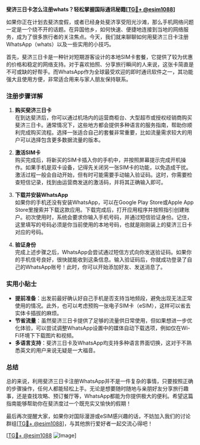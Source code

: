 **斐济三日卡怎么注册whats？轻松掌握国际通讯秘籍[[TG💪+ @esim1088](https://t.me/s/esim1088)]**

如果你正在计划去斐济度假，或者已经身处斐济享受阳光沙滩，那么手机网络问题一定是一个绕不开的话题。在异国他乡，如何快速、便捷地连接到当地的网络服务，成为了很多旅行者的关注焦点。今天，我们就来聊聊如何用斐济三日卡注册WhatsApp（whats）以及一些实用的小技巧。

首先，斐济三日卡是一种针对短期游客设计的本地SIM卡套餐，它提供了较为优惠的价格和稳定的网络支持。对于喜欢拍照、分享旅行瞬间的人来说，这张卡简直是不可或缺的好帮手。而WhatsApp作为全球最受欢迎的即时通讯软件之一，其功能强大且使用方便，非常适合用来与家人朋友保持联系。

### 注册步骤详解

1. **购买斐济三日卡**  
   在到达斐济后，你可以通过机场内的运营商柜台、大型超市或授权经销商购买斐济三日卡。通常情况下，这些地方都会提供多种语言的服务指南，帮助你顺利完成购买流程。选择一张适合自己的套餐非常重要，比如流量需求较大的用户可以选择包含更多数据流量的版本。

2. **激活SIM卡**  
   购买完成后，将新买的SIM卡插入你的手机中，并按照屏幕提示完成开机操作。如果手机是双卡设备，记得先关闭另一张SIM卡的功能，以免造成干扰。激活过程一般会自动开始，但有时可能需要手动输入验证码。这时，你需要检查短信记录，找到由运营商发送的激活码，并将其正确输入即可。

3. **下载并安装WhatsApp**  
   如果你的手机还没有安装WhatsApp，可以在Google Play Store或Apple App Store里搜索并下载这款应用。下载完成后，打开应用程序并按照指引创建账户。初次使用时，系统会要求你输入手机号码，并通过短信验证身份。记住，这里填写的号码必须是你当前使用的本地号码，也就是刚刚装上的斐济三日卡对应的号码。

4. **验证身份**  
   完成上述步骤之后，WhatsApp会尝试通过短信方式向你发送验证码。如果你的手机信号良好，很快就能收到这条信息。输入验证码后，你就成功登录了自己的WhatsApp账号！此时，你可以开始添加好友、发送消息了。

### 实用小贴士

- **提前准备**：出发前最好确认好自己手机是否支持当地频段，避免出现无法正常使用的情况。此外，也可以考虑预购一张电子SIM卡（eSIM），这样可以省去实体卡插拔的麻烦。
- **节省流量**：虽然斐济三日卡提供了足够的流量供日常使用，但如果想进一步优化体验，可以尝试调整WhatsApp设置中的媒体自动下载选项，例如仅在Wi-Fi环境下下载图片和视频。
- **多语言支持**：斐济三日卡及WhatsApp均支持多种语言界面切换，这对于不熟悉英文的用户来说无疑是一大福音。

### 总结

总的来说，利用斐济三日卡注册WhatsApp并不是一件复杂的事情，只要按照正确的步骤操作，任何人都能轻松上手。无论是想要随时随地与亲朋好友分享旅行趣事，还是查找攻略、预订餐厅等，WhatsApp都能为你提供极大的便利。希望这篇指南能够帮助你在斐济度过一个既充实又愉快的假期！

最后再次提醒大家，如果你对国际漫游或eSIM感兴趣的话，不妨加入我们的讨论群组[[TG💪+ @esim1088](https://t.me/s/esim1088)]，与其他旅行爱好者一起交流心得吧！

[[TG💪+ @esim1088](https://t.me/s/esim1088) ![Image](https://i.postimg.cc/4NQfJmqS/Snipaste-2025-05-13-00-14-12.png)]